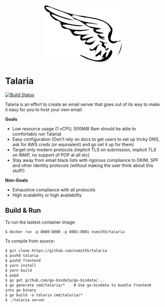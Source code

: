 <p align="center">
  <img src="./docs/assets/talaria.svg" alt="Talaria" width="250px"/>
</p>

# Talaria

[![Build Status][drone-badge]][drone-link]

Talaria is an effort to create an email server that goes out of its way to make
it easy for you to host your own email.

**Goals**

- Low resource usage (1 vCPU, 500MiB Ram should be able to comfortably run Talaria)
- Easy configuration (Don't rely on docs to get users to set up tricky DNS, ask for AWS creds (or equivalent) and go set it up for them)
- Target only modern protocols (implicit TLS on submission, implicit TLS on IMAP, no support of POP at all etc)
- Stay away from email black lists with rigorous compliance to DKIM, SPF and other identity protocols (without making the user think about this stuff!)

**Non-Goals**

- Exhaustive compliance with all protocols
- High scalability or high availability

## Build & Run

To run the lastest container image:

```
$ docker run -p 8080:8080 -p 8081:8081 nsmith5/talaria
```

To compile from source:

```shell
$ git clone https://github.com/nsmith5/talaria
$ pushd talaria
$ pushd frontend
$ yarn install
$ yarn build
$ popd
$ go get github.com/go-bindata/go-bindata/...
$ go generate cmd/talaria/*    # Use go-bindata to bundle frontend into go binary
$ go build -o talaria cmd/talaria/*
$ ./talaria server
```

[drone-badge]: https://cloud.drone.io/api/badges/talaria-mail/talaria/status.svg
[drone-link]: https://cloud.drone.io/talaria-mail/talaria
